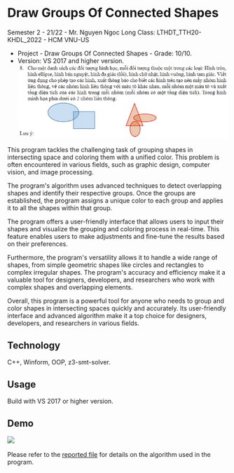 # 



# Draw Groups Of Connected Shapes
Semester 2 - 21/22 - Mr. Nguyen Ngoc Long 
 Class: LTHDT_TTH20-KHDL_2022 - HCM VNU-US

- Project - Draw Groups Of Connected Shapes - Grade: 10/10.
- Version: VS 2017 and higher version.
![](tutorial/images/d1.jpg)

This program tackles the challenging task of grouping shapes in intersecting space and coloring them with a unified color. This problem is often encountered in various fields, such as graphic design, computer vision, and image processing.

The program's algorithm uses advanced techniques to detect overlapping shapes and identify their respective groups. Once the groups are established, the program assigns a unique color to each group and applies it to all the shapes within that group.

The program offers a user-friendly interface that allows users to input their shapes and visualize the grouping and coloring process in real-time. This feature enables users to make adjustments and fine-tune the results based on their preferences.

Furthermore, the program's versatility allows it to handle a wide range of shapes, from simple geometric shapes like circles and rectangles to complex irregular shapes. The program's accuracy and efficiency make it a valuable tool for designers, developers, and researchers who work with complex shapes and overlapping elements.

Overall, this program is a powerful tool for anyone who needs to group and color shapes in intersecting spaces quickly and accurately. Its user-friendly interface and advanced algorithm make it a top choice for designers, developers, and researchers in various fields.

## Technology

C++, Winform, OOP, z3-smt-solver.

## Usage

Build with VS 2017 or higher version.

## Demo


![](tutorial/images/demo.gif)

Please refer to the [reported file](docs/Reported.pdf) for details on the algorithm used in the program.